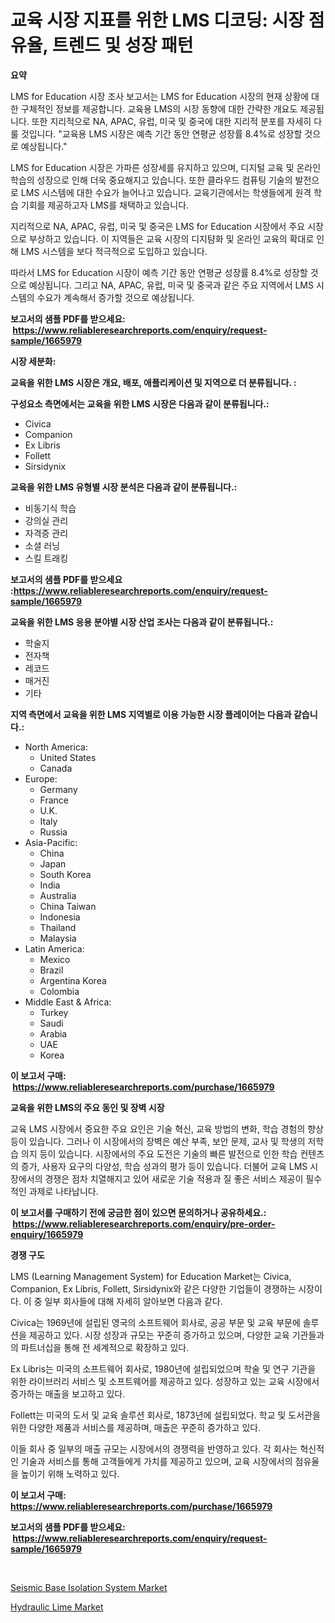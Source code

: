 <p><h1>교육 시장 지표를 위한 LMS 디코딩: 시장 점유율, 트렌드 및 성장 패턴</h1></p><p><strong>요약</strong></p>
<p><p>LMS for Education 시장 조사 보고서는 LMS for Education 시장의 현재 상황에 대한 구체적인 정보를 제공합니다. 교육용 LMS의 시장 동향에 대한 간략한 개요도 제공됩니다. 또한 지리적으로 NA, APAC, 유럽, 미국 및 중국에 대한 지리적 분포를 자세히 다룰 것입니다. "교육용 LMS 시장은 예측 기간 동안 연평균 성장률 8.4%로 성장할 것으로 예상됩니다."</p><p>LMS for Education 시장은 가파른 성장세를 유지하고 있으며, 디지털 교육 및 온라인 학습의 성장으로 인해 더욱 중요해지고 있습니다. 또한 클라우드 컴퓨팅 기술의 발전으로 LMS 시스템에 대한 수요가 늘어나고 있습니다. 교육기관에서는 학생들에게 원격 학습 기회를 제공하고자 LMS를 채택하고 있습니다.</p><p>지리적으로 NA, APAC, 유럽, 미국 및 중국은 LMS for Education 시장에서 주요 시장으로 부상하고 있습니다. 이 지역들은 교육 시장의 디지턈화 및 온라인 교육의 확대로 인해 LMS 시스템을 보다 적극적으로 도입하고 있습니다.</p><p>따라서 LMS for Education 시장이 예측 기간 동안 연평균 성장률 8.4%로 성장할 것으로 예상됩니다. 그리고 NA, APAC, 유럽, 미국 및 중국과 같은 주요 지역에서 LMS 시스템의 수요가 계속해서 증가할 것으로 예상됩니다.</p></p>
<p><strong>보고서의 샘플 PDF를 받으세요: &nbsp;<a href="https://www.reliableresearchreports.com/enquiry/request-sample/1665979">https://www.reliableresearchreports.com/enquiry/request-sample/1665979</a></strong></p>
<p><strong>시장 세분화:</strong></p>
<p><strong> 교육을 위한 LMS 시장은 개요, 배포, 애플리케이션 및 지역으로 더 분류됩니다. :</strong></p>
<p><strong>구성요소 측면에서는 교육을 위한 LMS 시장은 다음과 같이 분류됩니다.:</strong></p>
<p><ul><li>Civica</li><li>Companion</li><li>Ex Libris</li><li>Follett</li><li>Sirsidynix</li></ul></p>
<p><strong> 교육을 위한 LMS 유형별 시장 분석은 다음과 같이 분류됩니다.:</strong></p>
<p><ul><li>비동기식 학습</li><li>강의실 관리</li><li>자격증 관리</li><li>소셜 러닝</li><li>스킬 트래킹</li></ul></p>
<p><strong>보고서의 샘플 PDF를 받으세요 :<a href="https://www.reliableresearchreports.com/enquiry/request-sample/1665979">https://www.reliableresearchreports.com/enquiry/request-sample/1665979</a></strong></p>
<p><strong> 교육을 위한 LMS 응용 분야별 시장 산업 조사는 다음과 같이 분류됩니다.:</strong></p>
<p><ul><li>학술지</li><li>전자책</li><li>레코드</li><li>매거진</li><li>기타</li></ul></p>
<p><strong>지역 측면에서 교육을 위한 LMS 지역별로 이용 가능한 시장 플레이어는 다음과 같습니다.:</strong></p>
<p><ul>
    <li>
        North America:
        <ul>
            <li>United States</li>
            <li>Canada</li>
        </ul>
    </li>
    <li>
        Europe:
        <ul>
            <li>Germany</li>
            <li>France</li>
            <li>U.K.</li>
            <li>Italy</li>
            <li>Russia</li>
        </ul>
    </li>
    <li>
        Asia-Pacific:
        <ul>
            <li>China</li>
            <li>Japan</li>
            <li>South Korea</li>
            <li>India</li>
            <li>Australia</li>
            <li>China Taiwan</li>
            <li>Indonesia</li>
            <li>Thailand</li>
            <li>Malaysia</li>
        </ul>
    </li>
    <li>
        Latin America:
        <ul>
            <li>Mexico</li>
            <li>Brazil</li>
            <li>Argentina Korea</li>
            <li>Colombia</li>
        </ul>
    </li>
    <li>
        Middle East & Africa:
        <ul>
            <li>Turkey</li>
            <li>Saudi</li>
            <li>Arabia</li>
            <li>UAE</li>
            <li>Korea</li>
        </ul>
    </li>
    </ul></p>
<p><strong>이 보고서 구매: &nbsp;<a href="https://www.reliableresearchreports.com/purchase/1665979">https://www.reliableresearchreports.com/purchase/1665979</a></strong></p>
<p><strong>교육을 위한 LMS의 주요 동인 및 장벽 시장</strong></p>
<p><p>교육 LMS 시장에서 중요한 주요 요인은 기술 혁신, 교육 방법의 변화, 학습 경험의 향상 등이 있습니다. 그러나 이 시장에서의 장벽은 예산 부족, 보안 문제, 교사 및 학생의 저학습 의지 등이 있습니다. 시장에서의 주요 도전은 기술의 빠른 발전으로 인한 학습 컨텐츠의 증가, 사용자 요구의 다양성, 학습 성과의 평가 등이 있습니다. 더불어 교육 LMS 시장에서의 경쟁은 점차 치열해지고 있어 새로운 기술 적용과 질 좋은 서비스 제공이 필수적인 과제로 나타납니다.</p></p>
<p><strong>이 보고서를 구매하기 전에 궁금한 점이 있으면 문의하거나 공유하세요.: &nbsp;<a href="https://www.reliableresearchreports.com/enquiry/pre-order-enquiry/1665979">https://www.reliableresearchreports.com/enquiry/pre-order-enquiry/1665979</a></strong></p>
<p><strong>경쟁 구도</strong></p>
<p><p>LMS (Learning Management System) for Education Market는 Civica, Companion, Ex Libris, Follett, Sirsidynix와 같은 다양한 기업들이 경쟁하는 시장이다. 이 중 일부 회사들에 대해 자세히 알아보면 다음과 같다.</p><p>Civica는 1969년에 설립된 영국의 소프트웨어 회사로, 공공 부문 및 교육 부문에 솔루션을 제공하고 있다. 시장 성장과 규모는 꾸준히 증가하고 있으며, 다양한 교육 기관들과의 파트너십을 통해 전 세계적으로 확장하고 있다.</p><p>Ex Libris는 미국의 소프트웨어 회사로, 1980년에 설립되었으며 학술 및 연구 기관을 위한 라이브러리 서비스 및 소프트웨어를 제공하고 있다. 성장하고 있는 교육 시장에서 증가하는 매출을 보고하고 있다.</p><p>Follett는 미국의 도서 및 교육 솔루션 회사로, 1873년에 설립되었다. 학교 및 도서관을 위한 다양한 제품과 서비스를 제공하며, 매출은 꾸준히 증가하고 있다.</p><p>이들 회사 중 일부의 매출 규모는 시장에서의 경쟁력을 반영하고 있다. 각 회사는 혁신적인 기술과 서비스를 통해 고객들에게 가치를 제공하고 있으며, 교육 시장에서의 점유율을 높이기 위해 노력하고 있다.</p></p>
<p><strong>이 보고서 구매: &nbsp; <a href="https://www.reliableresearchreports.com/purchase/1665979">https://www.reliableresearchreports.com/purchase/1665979</a></strong></p>
<p><strong>보고서의 샘플 PDF를 받으세요: &nbsp;<a href="https://www.reliableresearchreports.com/enquiry/request-sample/1665979">https://www.reliableresearchreports.com/enquiry/request-sample/1665979</a></strong><strong></strong></p>
<p>&nbsp;</p>
<p><p><a href="https://view.publitas.com/reportprime-1/global-seismic-base-isolation-system-market-size-and-market-trends-insights-and-projections-from-2024-to-2031/">Seismic Base Isolation System Market</a></p><p><a href="https://eight-handstand-8fb.notion.site/Hydraulic-Lime-Market-Size-Reflecting-a-Forecast-Till-2031-Market-By-Type-By-Application-and-By-Ge-48436dd01f02484cba6422de08889e46">Hydraulic Lime Market</a></p></p>